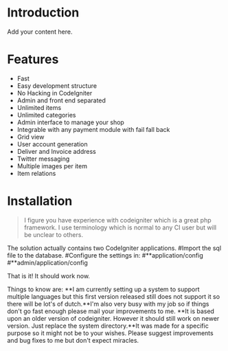 # Introduction #

Add your content here.


# Features #

  * Fast
  * Easy development structure
  * No Hacking in CodeIgniter
  * Admin and front end separated
  * Unlimited items
  * Unlimited categories
  * Admin interface to manage your shop
  * Integrable with any payment module with fail fall back
  * Grid view
  * User account generation
  * Deliver and Invoice address
  * Twitter messaging
  * Multiple images per item
  * Item relations

# Installation #
> I figure you have experience with codeigniter which is a great php framework. I use terminology which is normal to any CI user but will be unclear to others.

The solution actually contains two CodeIgniter applications.
#Import the sql file to the database.
#Configure the settings in:
#**application/config
#**admin/application/config

That is it! It should work now.

Things to know are:
**I am currently setting up a system to support multiple languages but this first version released still does not support it so there will be lot's of dutch.**I'm also very busy with my job so if things don't go fast enough please mail your improvements to me.
**It is based upon an older version of codeigniter. However it should still work on newer version. Just replace the system directory.**It was made for a specific purpose so it might not be to your wishes. Please suggest improvements and bug fixes to me but don't expect miracles.
